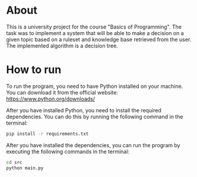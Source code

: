 # About

This is a university project for the course "Basics of Programming". The task was to implement a system that will be able to make a decision on a given topic based on a ruleset and knowledge base retrieved from the user. The implemented algorithm is a decision tree.

# How to run

To run the program, you need to have Python installed on your machine. You can download it from the official website: https://www.python.org/downloads/


After you have installed Python, you need to install the required dependencies. You can do this by running the following command in the terminal:

```bash
pip install -r requirements.txt
```

After you have installed the dependencies, you can run the program by executing the following commands in the terminal:

```bash
cd src
python main.py
```